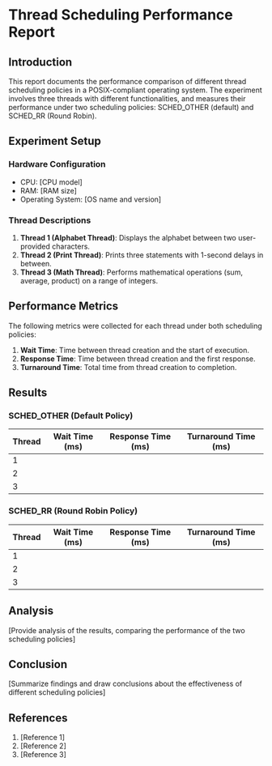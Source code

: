 # Thread Scheduling Performance Report

## Introduction

This report documents the performance comparison of different thread scheduling policies in a POSIX-compliant operating system. The experiment involves three threads with different functionalities, and measures their performance under two scheduling policies: SCHED_OTHER (default) and SCHED_RR (Round Robin).

## Experiment Setup

### Hardware Configuration

- CPU: [CPU model]
- RAM: [RAM size]
- Operating System: [OS name and version]

### Thread Descriptions

1. **Thread 1 (Alphabet Thread)**: Displays the alphabet between two user-provided characters.
2. **Thread 2 (Print Thread)**: Prints three statements with 1-second delays in between.
3. **Thread 3 (Math Thread)**: Performs mathematical operations (sum, average, product) on a range of integers.

## Performance Metrics

The following metrics were collected for each thread under both scheduling policies:

1. **Wait Time**: Time between thread creation and the start of execution.
2. **Response Time**: Time between thread creation and the first response.
3. **Turnaround Time**: Total time from thread creation to completion.

## Results

### SCHED_OTHER (Default Policy)

| Thread | Wait Time (ms) | Response Time (ms) | Turnaround Time (ms) |
|--------|---------------|-------------------|---------------------|
| 1      |               |                   |                     |
| 2      |               |                   |                     |
| 3      |               |                   |                     |

### SCHED_RR (Round Robin Policy)

| Thread | Wait Time (ms) | Response Time (ms) | Turnaround Time (ms) |
|--------|---------------|-------------------|---------------------|
| 1      |               |                   |                     |
| 2      |               |                   |                     |
| 3      |               |                   |                     |

## Analysis

[Provide analysis of the results, comparing the performance of the two scheduling policies]

## Conclusion

[Summarize findings and draw conclusions about the effectiveness of different scheduling policies]

## References

1. [Reference 1]
2. [Reference 2]
3. [Reference 3]
